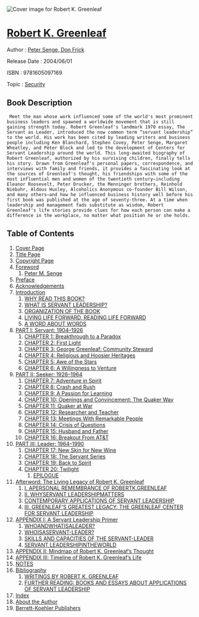 ![Cover image for Robert K. Greenleaf](https://imgdetail.ebookreading.net/cover/cover/security/EB9781605097169.jpg)

[Robert K. Greenleaf](https://ebookreading.net/view/book/Robert+K.+Greenleaf-EB9781605097169_1.html "Robert K. Greenleaf")
====================================================================================================================

Author : [Peter Senge](https://ebookreading.net/search/author/Peter+Senge),[ Don Frick](https://ebookreading.net/search/author/+Don+Frick)

Release Date : 2004/06/01

ISBN : 9781605097169

Topic : [Security](https://ebookreading.net/search/category/security)

Book Description
-----------------

     Meet the man whose work influenced some of the world's most prominent business leaders and spawned a worldwide movement that is still gaining strength today. Robert Greenleaf's landmark 1970 essay, The Servant as Leader, introduced the now common term “servant leadership” to the world. His work has been cited by leading writers and business people including Ken Blanchard, Stephen Covey, Peter Senge, Margaret Wheatley, and Peter Block and led to the development of Centers for Servant Leadership around the world. This long-awaited biography of Robert Greenleaf, authorized by his surviving children, finally tells his story. Drawn from Greenleaf's personal papers, correspondence, and interviews with family and friends, it provides a fascinating look at the sources of Greenleaf's thought, his friendships with some of the most influential men and women of the twentieth century—including Eleanor Roosevelt, Peter Drucker, the Menninger brothers, Reinhold Niebuhr, Aldous Huxley, Alcoholics Anonymous co-founder Bill Wilson, and many others—and how he influenced business history well before his first book was published at the age of seventy-three. At a time when leadership and management fads substitute as wisdom, Robert Greenleaf's life stories provide clues for how each person can make a difference in the workplace, no matter what position he or she holds.
Table of Contents
-----------------

1. [Cover Page](https://ebookreading.net/view/book/Robert+K.+Greenleaf-EB9781605097169_0.html)
1. [Title Page](https://ebookreading.net/view/book/Robert+K.+Greenleaf-EB9781605097169_0.html)
1. [Copyright Page](https://ebookreading.net/view/book/Robert+K.+Greenleaf-EB9781605097169_5.html)
1. [Foreword](https://ebookreading.net/view/book/Robert+K.+Greenleaf-EB9781605097169_7.html)
    1. [Peter M. Senge](https://ebookreading.net/view/book/Robert+K.+Greenleaf-EB9781605097169_7.html#xxx)
1. [Preface](https://ebookreading.net/view/book/Robert+K.+Greenleaf-EB9781605097169_8.html)
1. [Acknowledgements](https://ebookreading.net/view/book/Robert+K.+Greenleaf-EB9781605097169_9.html)
1. [Introduction](https://ebookreading.net/view/book/Robert+K.+Greenleaf-EB9781605097169_10.html)
    1. [WHY READ THIS BOOK?](https://ebookreading.net/view/book/Robert+K.+Greenleaf-EB9781605097169_10.html#headtwo1)
    1. [WHAT IS SERVANT LEADERSHIP?](https://ebookreading.net/view/book/Robert+K.+Greenleaf-EB9781605097169_10.html#headtwo2)
    1. [ORGANIZATION OF THE BOOK](https://ebookreading.net/view/book/Robert+K.+Greenleaf-EB9781605097169_10.html#headtwo3)
    1. [LIVING LIFE FORWARD, READING LIFE FORWARD](https://ebookreading.net/view/book/Robert+K.+Greenleaf-EB9781605097169_10.html#headtwo4)
    1. [A WORD ABOUT WORDS](https://ebookreading.net/view/book/Robert+K.+Greenleaf-EB9781605097169_10.html#headtwo5)
1. [PART I: Servant: 1904–1926](https://ebookreading.net/view/book/Robert+K.+Greenleaf-EB9781605097169_0.html)
    1. [CHAPTER 1: Breakthrough to a Paradox](https://ebookreading.net/view/book/Robert+K.+Greenleaf-EB9781605097169_11.html)
    1. [CHAPTER 2: First Light](https://ebookreading.net/view/book/Robert+K.+Greenleaf-EB9781605097169_12.html)
    1. [CHAPTER 3: George Greenleaf: Community Steward](https://ebookreading.net/view/book/Robert+K.+Greenleaf-EB9781605097169_13.html)
    1. [CHAPTER 4: Religious and Hoosier Heritages](https://ebookreading.net/view/book/Robert+K.+Greenleaf-EB9781605097169_15.html)
    1. [CHAPTER 5: Awe of the Stars](https://ebookreading.net/view/book/Robert+K.+Greenleaf-EB9781605097169_16.html)
    1. [CHAPTER 6: A Willingness to Venture](https://ebookreading.net/view/book/Robert+K.+Greenleaf-EB9781605097169_17.html)
1. [PART II: Seeker: 1926–1964](https://ebookreading.net/view/book/Robert+K.+Greenleaf-EB9781605097169_0.html)
    1. [CHAPTER 7: Adventure in Spirit](https://ebookreading.net/view/book/Robert+K.+Greenleaf-EB9781605097169_19.html)
    1. [CHAPTER 8: Crash and Rush](https://ebookreading.net/view/book/Robert+K.+Greenleaf-EB9781605097169_20.html)
    1. [CHAPTER 9: A Passion for Learning](https://ebookreading.net/view/book/Robert+K.+Greenleaf-EB9781605097169_21.html)
    1. [CHAPTER 10: Openings and Convincement: The Quaker Way](https://ebookreading.net/view/book/Robert+K.+Greenleaf-EB9781605097169_22.html)
    1. [CHAPTER 11: Quaker at War](https://ebookreading.net/view/book/Robert+K.+Greenleaf-EB9781605097169_0.html)
    1. [CHAPTER 12: Researcher and Teacher](https://ebookreading.net/view/book/Robert+K.+Greenleaf-EB9781605097169_23.html)
    1. [CHAPTER 13: Meetings With Remarkable People](https://ebookreading.net/view/book/Robert+K.+Greenleaf-EB9781605097169_24.html)
    1. [CHAPTER 14: Crisis of Questions](https://ebookreading.net/view/book/Robert+K.+Greenleaf-EB9781605097169_25.html)
    1. [CHAPTER 15: Husband and Father](https://ebookreading.net/view/book/Robert+K.+Greenleaf-EB9781605097169_26.html)
    1. [CHAPTER 16: Breakout From AT&amp;T](https://ebookreading.net/view/book/Robert+K.+Greenleaf-EB9781605097169_27.html)
1. [PART III: Leader: 1964–1990](https://ebookreading.net/view/book/Robert+K.+Greenleaf-EB9781605097169_28.html)
    1. [CHAPTER 17: New Skin for New Wine](https://ebookreading.net/view/book/Robert+K.+Greenleaf-EB9781605097169_29.html)
    1. [CHAPTER 18: The Servant Series](https://ebookreading.net/view/book/Robert+K.+Greenleaf-EB9781605097169_30.html)
    1. [CHAPTER 19: Back to Spirit](https://ebookreading.net/view/book/Robert+K.+Greenleaf-EB9781605097169_31.html)
    1. [CHAPTER 20: Twilight](https://ebookreading.net/view/book/Robert+K.+Greenleaf-EB9781605097169_32.html)
        1. [EPILOGUE](https://ebookreading.net/view/book/Robert+K.+Greenleaf-EB9781605097169_32.html#headtwo6)
1. [Afterword: The Living Legacy of Robert K. Greenleaf](https://ebookreading.net/view/book/Robert+K.+Greenleaf-EB9781605097169_33.html)
    1. [I. APERSONAL REMEMBRANCE OF ROBERTK.GREENLEAF](https://ebookreading.net/view/book/Robert+K.+Greenleaf-EB9781605097169_33.html#man1)
    1. [II. WHYSERVANT LEADERSHIPMATTERS](https://ebookreading.net/view/book/Robert+K.+Greenleaf-EB9781605097169_33.html#man2)
    1. [CONTEMPORARY APPLICATIONS OF SERVANT LEADERSHIP](https://ebookreading.net/view/book/Robert+K.+Greenleaf-EB9781605097169_33.html#man3)
    1. [III. GREENLEAF’S GREATEST LEGACY: THE GREENLEAF CENTER FOR SERVANT LEADERSHIP](https://ebookreading.net/view/book/Robert+K.+Greenleaf-EB9781605097169_33.html#man4)
1. [APPENDIX I: A Servant Leadership Primer](https://ebookreading.net/view/book/Robert+K.+Greenleaf-EB9781605097169_34.html)
    1. [WHOANDWHATISALEADER?](https://ebookreading.net/view/book/Robert+K.+Greenleaf-EB9781605097169_34.html#headtwo14)
    1. [WHOISASERVANT-LEADER?](https://ebookreading.net/view/book/Robert+K.+Greenleaf-EB9781605097169_34.html#headtwo15)
    1. [SKILLS AND CAPACITIES OF THE SERVANT-LEADER](https://ebookreading.net/view/book/Robert+K.+Greenleaf-EB9781605097169_34.html#headtwo16)
    1. [SERVANT LEADERSHIPINTHEWORLD](https://ebookreading.net/view/book/Robert+K.+Greenleaf-EB9781605097169_34.html#headtwo17)
1. [APPENDIX II: Mindmap of Robert K. Greenleaf’s Thought](https://ebookreading.net/view/book/Robert+K.+Greenleaf-EB9781605097169_35.html)
1. [APPENDIX III: Timeline of Robert K. Greenleaf’s Life](https://ebookreading.net/view/book/Robert+K.+Greenleaf-EB9781605097169_36.html)
1. [NOTES](https://ebookreading.net/view/book/Robert+K.+Greenleaf-EB9781605097169_38.html)
1. [Bibliography](https://ebookreading.net/view/book/Robert+K.+Greenleaf-EB9781605097169_39.html)
    1. [WRITINGS BY ROBERT K. GREENLEAF](https://ebookreading.net/view/book/Robert+K.+Greenleaf-EB9781605097169_39.html#tocb1)
    1. [FURTHER READING: BOOKS AND ESSAYS ABOUT APPLICATIONS OF SERVANT LEADERSHIP](https://ebookreading.net/view/book/Robert+K.+Greenleaf-EB9781605097169_39.html#tocb2)
1. [Index](https://ebookreading.net/view/book/Robert+K.+Greenleaf-EB9781605097169_40.html)
1. [About the Author](https://ebookreading.net/view/book/Robert+K.+Greenleaf-EB9781605097169_41.html)
1. [Berrett-Koehler Publishers](https://ebookreading.net/view/book/Robert+K.+Greenleaf-EB9781605097169_42.html)
